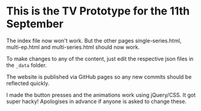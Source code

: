 # This is the TV Prototype for the 11th September

The index file now won't work. But the other pages single-series.html, multi-ep.html and multi-series.html should now work.

To make changes to any of the content, just edit the respective json files in the ```_data``` folder.

The website is published via GitHub pages so any new commits should be reflected quickly.

I made the button presses and the animations work using jQuery/CSS. It got super hacky! Apologises in advance if anyone is asked to change these.
